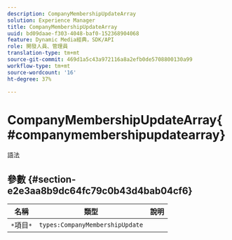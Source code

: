 ```yaml
---
description: CompanyMembershipUpdateArray
solution: Experience Manager
title: CompanyMembershipUpdateArray
uuid: bd09daae-f303-4048-baf0-152368904068
feature: Dynamic Media經典，SDK/API
role: 開發人員、管理員
translation-type: tm+mt
source-git-commit: 469d1a5c43a972116a8a2efb0de5708800130a99
workflow-type: tm+mt
source-wordcount: '16'
ht-degree: 37%

---
```



# CompanyMembershipUpdateArray{#companymembershipupdatearray}

語法

## 參數 {#section-e2e3aa8b9dc64fc79c0b43d4bab04cf6}

| 名稱 | 類型 | 說明 |
|---|---|---|
| `*`項目`*` | `types:CompanyMembershipUpdate` |  |

